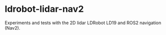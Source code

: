 # ldrobot-lidar-nav2
Experiments and tests with the 2D lidar LDRobot LD19 and ROS2 navigation (Nav2).
